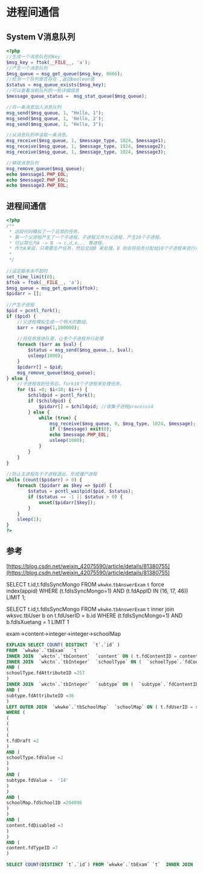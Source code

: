 # 进程间通信
## System V消息队列

```php
<?php
//生成一个消息队列的key
$msg_key = ftok(__FILE__, 'a');
//产生一个消息队列
$msg_queue = msg_get_queue($msg_key, 0666);
//检测一个队列是否存在 ,返回boolean值
$status = msg_queue_exists($msg_key);
//可以查看当前队列的一些详细信息
$message_queue_status =  msg_stat_queue($msg_queue);

//将一条消息加入消息队列
msg_send($msg_queue, 1, "Hello, 1");
msg_send($msg_queue, 1, 'Hello, 2');
msg_send($msg_queue, 1, "Hello, 3");

//从消息队列中读取一条消息。
msg_receive($msg_queue, 1, $message_type, 1024, $message1);
msg_receive($msg_queue, 1, $message_type, 1024, $message2);
msg_receive($msg_queue, 1, $message_type, 1024, $message3);

//移除消息队列
msg_remove_queue($msg_queue);
echo $message1.PHP_EOL;
echo $message2.PHP_EOL;
echo $message3.PHP_EOL;
```
## 进程间通信
```php
<?php
/**
 * 这段代码模拟了一个日常的任务。
 * 第一个父进程产生了一个子进程。子进程又作为父进程，产生10个子进程。
 * 可以简化为A -> B -> c,d,e... 等进程。
 * 作为A来说，只需要生产任务，然后交给B 来处理。B 则会将任务分配给10个子进程来进行处理。
 * 
 */
 
//设定脚本永不超时
set_time_limit(0);
$ftok = ftok(__FILE__, 'a');
$msg_queue = msg_get_queue($ftok);
$pidarr = [];
 
//产生子进程
$pid = pcntl_fork();
if ($pid) {
    //父进程模拟生成一个特大的数组。
    $arr = range(1,100000);
 
    //将任务放进队里，让多个子进程并行处理
    foreach ($arr as $val) {
        $status = msg_send($msg_queue,1, $val);
        usleep(1000);
    }
    $pidarr[] = $pid;
    msg_remove_queue($msg_queue);
} else {
    //子进程收到任务后，fork10个子进程来处理任务。
    for ($i =0; $i<10; $i++) {
        $childpid = pcntl_fork();
        if ($childpid) {
            $pidarr[] = $childpid; //收集子进程processid
        } else {
            while (true) {
                msg_receive($msg_queue, 0, $msg_type, 1024, $message);
                if (!$message) exit(0);
                echo $message.PHP_EOL;
                usleep(1000);
            }
        }
    }
}
 
//防止主进程先于子进程退出，形成僵尸进程
while (count($pidarr) > 0) {
    foreach ($pidarr as $key => $pid) {
        $status = pcntl_waitpid($pid, $status);
        if ($status == -1 || $status > 0) {
            unset($pidarr[$key]);
        }
    }
    sleep(1);
}
?>
```
## 参考
[https://blog.csdn.net/weixin_42075590/article/details/81380755](https://blog.csdn.net/weixin_42075590/article/details/81380755)


SELECT t.id,t.fdIsSyncMongo FROM `wkwke`.`tbAnswerExam` `t` force index(appid) WHERE (t.fdIsSyncMongo=1) AND (t.fdAppID IN (16, 17, 46)) LIMIT 1;

SELECT t.id,t.fdIsSyncMongo FROM `wkwke`.`tbAnswerExam` `t` inner join wksvc.tbUser b on t.fdUserID = b.id WHERE (t.fdIsSyncMongo=1) AND b.fdIsXuetang = 1 LIMIT 1



exam->content->integer->integer->schoolMap


```sql
EXPLAIN SELECT COUNT( DISTINCT  `t`.`id` ) 
FROM  `wkwke`.`tbExam`  `t` 
INNER JOIN  `wkctn`.`tbContent`  `content` ON ( t.fdContentID = content.id ) 
INNER JOIN  `wkctn`.`tbInteger`  `schoolType` ON (  `schoolType`.`fdContentID` =  `content`.`id` ) 
AND (
schoolType.fdAttributeID =257
)
INNER JOIN  `wkctn`.`tbInteger`  `subtype` ON (  `subtype`.`fdContentID` =  `content`.`id` ) 
AND (
subtype.fdAttributeID =36
)
LEFT OUTER JOIN  `wkwke`.`tbSchoolMap`  `schoolMap` ON ( t.fdUserID = schoolMap.fdUserID ) 
WHERE (
(
(
(
(
t.fdDraft =2
)
AND (
schoolType.fdValue =2
)
)
AND (
subtype.fdValue =  '14'
)
)
AND (
schoolMap.fdSchoolID =204096
)
)
AND (
content.fdDisabled =3
)
)
AND (
content.fdTypeID =7
)
```

```sql
SELECT COUNT(DISTINCT `t`.`id`) FROM `wkwke`.`tbExam` `t`  INNER JOIN `wkctn`.`tbContent` `content` ON (t.fdContentID=content.id)  LEFT OUTER JOIN `wkwke`.`tbSchoolMap` `schoolMap` ON (t.fdUserID=schoolMap.fdUserID)  WHERE (((((t.fdDraft=2) AND (content.fdSchoolTypeID=2)) AND (content.fdSubjectID='14')) AND (schoolMap.fdSchoolID=204096)) AND (content.fdDisabled=3)) AND (content.fdTypeID=7);
```

